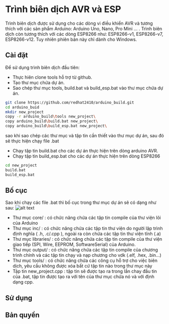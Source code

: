 # Trình biên dịch AVR và ESP
Trình biên dịch được sử dụng cho các dòng vi điều khiển AVR và tương thích với các sản phẩm Arduino: Arduino Uno, Nano, Pro Mini ... . Trình biên dịch còn tương thích với các dòng ESP8266 như: ESP8266-v1, ESP8266-v7, ESP8266-v12. Tuy
nhiên phiên bản này chỉ dành cho Windows.
## Cài đặt
Để sử dụng trình biên dịch đầu tiên:
- Thực hiên clone tools hỗ trợ từ github.
- Tạo thư mục chứa dự án.
- Sao chép thư mục tools, build.bat và build_esp.bat vào thư mục chứa dự án.
```bash
git clone https://github.com/redhat2410/arduino_build.git
cd arduino_buid
mkdir new_project
copy -r arduino_build\tools new_project\
copy arduino_build\build.bat new_project\
copy arduino_build\build_esp.bat new_project\
```
sao khi sao chép các thư mục và tập tin cần thiết vào thư mục dự án, sau đó sẽ thực hiện chạy file .bat
- Chạy tập tin build.bat cho các dự án thực hiện trên dòng arduino AVR.
- Chạy tập tin build_esp.bat cho các dự án thực hiện trên dòng ESP8266
```bash
cd new_project
build.bat
build_esp.bat
```
## Bố cục
Sao khi chạy các file .bat thì bố cục trong thư mục dự án sẽ có dạng như sau:
![alt text](https://github.com/redhat2410/arduino_build/tree/master/img/Layout.PNG?raw=true)
- Thư mục core/ : có chức năng chứa các tập tin compile của thư viện lõi của Arduino
- Thư mục inc/  : có chức năng chứa các tập tin thư viện do người lập trình định nghĩa ( .h, .c/.cpp ), ngoài ra còn chứa các tập tin thư viện tĩnh (.a)
- Thư mục libraries/    : có chức năng chứa các tập tin compile của thư viện giao tiếp (SPI, Wire, EEPROM, SoftwareSerial) của Arduino.
- Thư mục output/       : có chức năng chứa các tập tin compile của chương trình chính và các tập tin chạy và nạp chương cho vdk (.elf, .hex, .bin...)
- Thư mục tools/        : có chức năng chứa các công cụ hỗ trợ cho việc biên dịch, yêu cầu không được xóa bất cứ tập tin nào trong thư mục này
- Tập tin new_project.cpp   : tập tin sẽ được tạo ra trong lần chay đầu tin của .bat, tập tin được tạo ra với tên của thư mục chứa nó và với định dạng cpp.
## Sử dụng
## Bản quyền